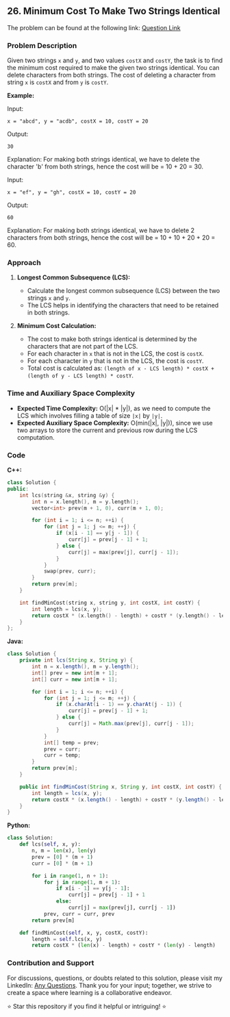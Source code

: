 ## 26. Minimum Cost To Make Two Strings Identical

The problem can be found at the following link: [Question Link](https://www.geeksforgeeks.org/problems/minimum-cost-to-make-two-strings-identical1107/1)

### Problem Description

Given two strings `x` and `y`, and two values `costX` and `costY`, the task is to find the minimum cost required to make the given two strings identical. You can delete characters from both strings. The cost of deleting a character from string `x` is `costX` and from `y` is `costY`.

**Example:**

Input:
```
x = "abcd", y = "acdb", costX = 10, costY = 20
```
Output:
```
30
```
Explanation:
For making both strings identical, we have to delete the character 'b' from both strings, hence the cost will be = 10 + 20 = 30.

Input:
```
x = "ef", y = "gh", costX = 10, costY = 20
```
Output:
```
60
```
Explanation:
For making both strings identical, we have to delete 2 characters from both strings, hence the cost will be = 10 + 10 + 20 + 20 = 60.

### Approach

1. **Longest Common Subsequence (LCS):**
   - Calculate the longest common subsequence (LCS) between the two strings `x` and `y`.
   - The LCS helps in identifying the characters that need to be retained in both strings.

2. **Minimum Cost Calculation:**
   - The cost to make both strings identical is determined by the characters that are not part of the LCS.
   - For each character in `x` that is not in the LCS, the cost is `costX`.
   - For each character in `y` that is not in the LCS, the cost is `costY`.
   - Total cost is calculated as: `(length of x - LCS length) * costX + (length of y - LCS length) * costY`.

### Time and Auxiliary Space Complexity

- **Expected Time Complexity:** O(|x| * |y|), as we need to compute the LCS which involves filling a table of size `|x|` by `|y|`.
- **Expected Auxiliary Space Complexity:** O(min(|x|, |y|)), since we use two arrays to store the current and previous row during the LCS computation.

### Code

**C++:**

```cpp
class Solution {
public:
    int lcs(string &x, string &y) {
        int n = x.length(), m = y.length();
        vector<int> prev(m + 1, 0), curr(m + 1, 0);

        for (int i = 1; i <= n; ++i) {
            for (int j = 1; j <= m; ++j) {
                if (x[i - 1] == y[j - 1]) {
                    curr[j] = prev[j - 1] + 1;
                } else {
                    curr[j] = max(prev[j], curr[j - 1]);
                }
            }
            swap(prev, curr);  
        }
        return prev[m]; 
    }

    int findMinCost(string x, string y, int costX, int costY) {
        int length = lcs(x, y);
        return costX * (x.length() - length) + costY * (y.length() - length);
    }
};
```

**Java:**

```java
class Solution {
    private int lcs(String x, String y) {
        int n = x.length(), m = y.length();
        int[] prev = new int[m + 1];
        int[] curr = new int[m + 1];

        for (int i = 1; i <= n; ++i) {
            for (int j = 1; j <= m; ++j) {
                if (x.charAt(i - 1) == y.charAt(j - 1)) {
                    curr[j] = prev[j - 1] + 1;
                } else {
                    curr[j] = Math.max(prev[j], curr[j - 1]);
                }
            }
            int[] temp = prev;
            prev = curr;
            curr = temp;
        }
        return prev[m];
    }

    public int findMinCost(String x, String y, int costX, int costY) {
        int length = lcs(x, y);
        return costX * (x.length() - length) + costY * (y.length() - length);
    }
}
```

**Python:**

```python
class Solution:
    def lcs(self, x, y):
        n, m = len(x), len(y)
        prev = [0] * (m + 1)
        curr = [0] * (m + 1)

        for i in range(1, n + 1):
            for j in range(1, m + 1):
                if x[i - 1] == y[j - 1]:
                    curr[j] = prev[j - 1] + 1
                else:
                    curr[j] = max(prev[j], curr[j - 1])
            prev, curr = curr, prev
        return prev[m]

    def findMinCost(self, x, y, costX, costY):
        length = self.lcs(x, y)
        return costX * (len(x) - length) + costY * (len(y) - length)
```

### Contribution and Support

For discussions, questions, or doubts related to this solution, please visit my LinkedIn: [Any Questions](https://www.linkedin.com/in/het-patel-8b110525a/). Thank you for your input; together, we strive to create a space where learning is a collaborative endeavor.

⭐ Star this repository if you find it helpful or intriguing! ⭐
